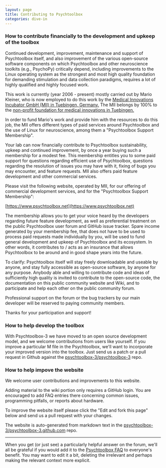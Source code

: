 ```yaml
---
layout: page
title: Contributing to Psychtoolbox
categories: dive-in
---
```


### How to contribute financially to the development and upkeep of the toolbox

Continued development, improvement, maintenance and support of
Psychtoolbox itself, and also improvement of the various open-source
software components on which Psychtoolbox and other neuroscience toolkits
(e.g., PsychoPy) critically depend, including improvements to the Linux
operating system as the strongest and most high quality foundation for
demanding stimulation and data collection paradigms, requires a lot of
highly qualified and highly focused work.

This work is currently (year 2006 - present) mostly carried out by Mario
Kleiner, who is now employed to do this work by the [Medical Innovations
Incubator GmbH (MII) in Tuebingen, Germany.](https://www.mi-incubator.com)
The MII belongs by 100% to the [non-profit foundation for medical
innovations in Tuebingen.](http://www.mi-foundation.org)

In order to fund Mario's work and provide him with the resources to do
this job, the MII offers different types of paid services around
Psychtoolbox and the use of Linux for neuroscience, among them a
"Psychtoolbox Support Membership".

Your lab can now financially contribute to Psychtoolbox sustainability,
upkeep and continued improvement, by once a year buying such a
membership for a modest fee. This membership entitles you to some
paid support for questions regarding efficient use of Psychtoolbox,
questions regarding the resolution of issues you may have with it, fixing
of bugs you may encounter, and feature requests. MII also offers paid
feature development and other commercial services.

Please visit the following website, operated by MII, for our offering of
commercial development services, and for the "Psychtoolbox Support Membership":


[https://www.psychtoolbox.net](https://www.psychtoolbox.net)

The membership allows you to get your voice heard by the developers
regarding future feature development, as well as preferential treatment
on the public Psychtoolbox user forum and GitHub issue tracker. Spare
income generated by your membership fee, that does not have to be used
to process paid requests made individually by you, will be used to
fund general development and upkeep of Psychtoolbox and its ecosystem. In
other words, it contributes to / acts as an insurance that allows
Psychtoolbox to be around and in good shape years into the future.

To clarify: Psychtoolbox itself will stay freely downloadable and useable
by anyone, and stay fully accessible as open-source software, by anyone
for any purpose. Anybody able and willing to contribute code and ideas of
sufficiently high quality is invited to contribute to the open-source
code, the documentation on this public community website and Wiki, and to
participate and help each other on the public community forum.

Professional support on the forum or the bug trackers by our main developer
will be reserved to paying community members.

Thanks for your participation and support!

### How to help develop the toolbox

With Psychtoolbox-3 we have moved to an open source development model, and we
welcome contributions from users like yourself. If you improve a particular M
file in the Psychtoolbox, we'll want to incorporate your improved version into
the toolbox. Just send us a patch or a pull request in Github against the
[psychtoolbox-3/psychtoolbox-3](https://github.com/Psychtoolbox-3/Psychtoolbox-3)
repo.

### How to help impove the website

We welcome user contributions and improvements to this website.

Adding material to the wiki portion only requires a GitHub login. You are
encouraged to add FAQ entries there concerning common issues, programming
pitfalls, or reports about hardware.

To improve the website itself please click the "Edit and fork this page" below
and send us a pull request with your changes.

The website is auto-generated from markdown text in the
[psychtoolbox-3/psychtoolbox-3.github.com](https://github.com/Psychtoolbox-3/Psychtoolbox-3.github.com)
repo.


* * *

When you get (or just see) a particularly helpful answer on the forum,
we'll all be grateful if you would add it to the [Psychtoolbox FAQ](https://github.com/Psychtoolbox-3/Psychtoolbox-3/wiki/FAQ)
to everyone's benefit. You may want to edit it a bit, deleting the
irrelevant and perhaps making the relevant context more explicit. 

